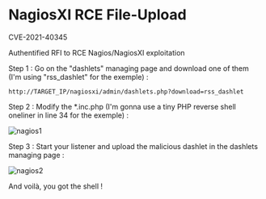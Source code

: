 # NagiosXI RCE File-Upload
CVE-2021-40345

Authentified RFI to RCE Nagios/NagiosXI exploitation

Step 1 : 
Go on the "dashlets" managing page and download one of them (I'm using "rss_dashlet" for the exemple) : 
```
http://TARGET_IP/nagiosxi/admin/dashlets.php?download=rss_dashlet
```

Step 2 : 
Modify the *.inc.php (I'm gonna use a tiny PHP reverse shell oneliner in line 34 for the exemple) :

![nagios1](https://user-images.githubusercontent.com/61753065/120605130-ffea4080-c44d-11eb-9dd6-bfba1ae56403.png)

Step 3 : 
Start your listener and upload the malicious dashlet in the dashlets managing page :

![nagios2](https://user-images.githubusercontent.com/61753065/120605611-8e5ec200-c44e-11eb-9111-40ee68ac35d8.png)

And voilà, you got the shell ! 

